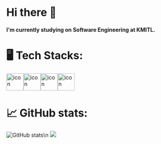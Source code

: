 # Hi there 👋
#### I'm currently studying on Software Engineering at KMITL.

# 🖥️ Tech Stacks:
<div style="display: flex; align-items: flex-start;"><img src="https://techstack-generator.vercel.app/python-icon.svg" alt="icon" width="45" height="45" /><img src="https://techstack-generator.vercel.app/java-icon.svg" alt="icon" width="45" height="45" /><img src="https://techstack-generator.vercel.app/cpp-icon.svg" alt="icon" width="45" height="45" /><img src="https://techstack-generator.vercel.app/github-icon.svg" alt="icon" width="45" height="45" /></div>


#  📈 GitHub stats:
![GitHub stats](https://github-readme-stats.vercel.app/api?username=Audio431&show_icons=true)\n
![](https://raw.githubusercontent.com/Audio431/stats/master/generated/languages.svg#gh-light-mode-only)



